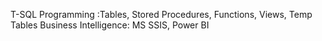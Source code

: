 T-SQL Programming :Tables, Stored Procedures, Functions, Views, Temp Tables
Business Intelligence: MS SSIS, Power BI
